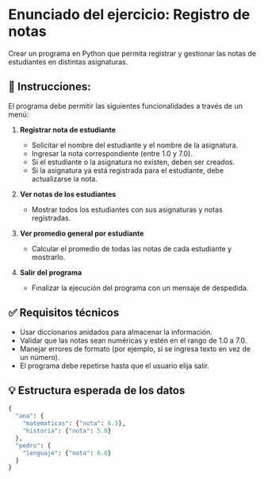 # Enunciado del ejercicio: Registro de notas

Crear un programa en Python que permita registrar y gestionar las notas de estudiantes en distintas asignaturas.

## 📝 Instrucciones:

El programa debe permitir las siguientes funcionalidades a través de un menú:

1. **Registrar nota de estudiante**
   - Solicitar el nombre del estudiante y el nombre de la asignatura.
   - Ingresar la nota correspondiente (entre 1.0 y 7.0).
   - Si el estudiante o la asignatura no existen, deben ser creados.
   - Si la asignatura ya está registrada para el estudiante, debe actualizarse la nota.

2. **Ver notas de los estudiantes**
   - Mostrar todos los estudiantes con sus asignaturas y notas registradas.

3. **Ver promedio general por estudiante**
   - Calcular el promedio de todas las notas de cada estudiante y mostrarlo.

4. **Salir del programa**
   - Finalizar la ejecución del programa con un mensaje de despedida.

## ✅ Requisitos técnicos

- Usar diccionarios anidados para almacenar la información.
- Validar que las notas sean numéricas y estén en el rango de 1.0 a 7.0.
- Manejar errores de formato (por ejemplo, si se ingresa texto en vez de un número).
- El programa debe repetirse hasta que el usuario elija salir.

## 💡 Estructura esperada de los datos

```python
{
  "ana": {
    "matematicas": {"nota": 6.5},
    "historia": {"nota": 5.0}
  },
  "pedro": {
    "lenguaje": {"nota": 6.0}
  }
}
